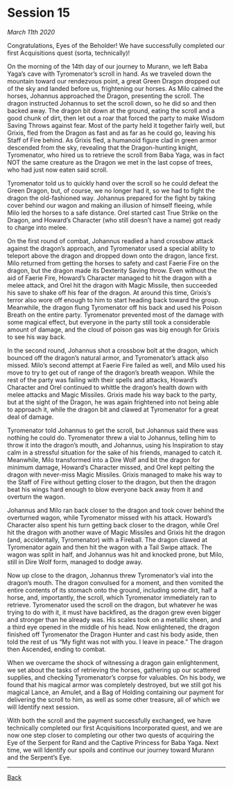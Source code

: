 # Session 15
_March 11th 2020_

Congratulations, Eyes of the Beholder! We have successfully completed our first Acquisitions quest (sorta, technically)!

On the morning of the 14th day of our journey to Murann, we left Baba Yaga’s cave with Tyromenator’s scroll in hand. As we traveled down the mountain toward our rendezvous point, a great Green Dragon dropped out of the sky and landed before us, frightening our horses. As Milo calmed the horses, Johannus approached the Dragon, presenting the scroll. The dragon instructed Johannus to set the scroll down, so he did so and then backed away. The dragon bit down at the ground, eating the scroll and a good chunk of dirt, then let out a roar that forced the party to make Wisdom Saving Throws against fear. Most of the party held it together fairly well, but Grixis, fled from the Dragon as fast and as far as he could go, leaving his Staff of Fire behind. As Grixis fled, a humanoid figure clad in green armor descended from the sky, revealing that the Dragon-hunting knight, Tyromenator, who hired us to retrieve the scroll from Baba Yaga, was in fact NOT the same creature as the Dragon we met in the last copse of trees, who had just now eaten said scroll.

Tyromenator told us to quickly hand over the scroll so he could defeat the Green Dragon, but, of course, we no longer had it, so we had to fight the dragon the old-fashioned way. Johannus prepared for the fight by taking cover behind our wagon and making an illusion of himself fleeing, while Milo led the horses to a safe distance. Orel started cast True Strike on the Dragon, and Howard’s Character (who still doesn’t have a name) got ready to charge into melee.

On the first round of combat, Johannus readied a hand crossbow attack against the dragon’s approach, and Tyromenator used a special ability to teleport above the dragon and dropped down onto the dragon, lance first. Milo returned from getting the horses to safety and cast Faerie Fire on the dragon, but the dragon made its Dexterity Saving throw. Even without the aid of Faerie Fire, Howard’s Character managed to hit the dragon with a melee attack, and Orel hit the dragon with Magic Missile, then succeeded his save to shake off his fear of the dragon. At around this time, Grixis’s terror also wore off enough to him to start heading back toward the group. Meanwhile, the dragon flung Tyromenator off his back and used his Poison Breath on the entire party. Tyromenator prevented most of the damage with some magical effect, but everyone in the party still took a considerable amount of damage, and the cloud of poison gas was big enough for Grixis to see his way back.

In the second round, Johannus shot a crossbow bolt at the dragon, which bounced off the dragon’s natural armor, and Tyromenator’s attack also missed. Milo’s second attempt at Faerie Fire failed as well, and Milo used his move to try to get out of range of the dragon’s breath weapon. While the rest of the party was failing with their spells and attacks, Howard’s Character and Orel continued to whittle the dragon’s health down with melee attacks and Magic Missiles. Grixis made his way back to the party, but at the sight of the Dragon, he was again frightened into not being able to approach it, while the dragon bit and clawed at Tyromenator for a great deal of damage.

Tyromenator told Johannus to get the scroll, but Johannus said there was nothing he could do. Tyromenator threw a vial to Johannus, telling him to throw it into the dragon’s mouth, and Johannus, using his Inspiration to stay calm in a stressful situation for the sake of his friends, managed to catch it. Meanwhile, Milo transformed into a Dire Wolf and bit the dragon for minimum damage, Howard’s Character missed, and Orel kept pelting the dragon with never-miss Magic Missiles. Grixis managed to make his way to the Staff of Fire without getting closer to the dragon, but then the dragon beat his wings hard enough to blow everyone back away from it and overturn the wagon.

Johannus and Milo ran back closer to the dragon and took cover behind the overturned wagon, while Tyromenator missed with his attack. Howard’s Character also spent his turn getting back closer to the dragon, while Orel hit the dragon with another wave of Magic Missiles and Grixis hit the dragon (and, accidentally, Tyromenator) with a Fireball. The dragon clawed at Tyromenator again and then hit the wagon with a Tail Swipe attack. The wagon was split in half, and Johannus was hit and knocked prone, but Milo, still in Dire Wolf form, managed to dodge away.

Now up close to the dragon, Johannus threw Tyromenator’s vial into the dragon’s mouth. The dragon convulsed for a moment, and then vomited the entire contents of its stomach onto the ground, including some dirt, half a horse, and, importantly, the scroll, which Tyromenator immediately ran to retrieve. Tyromenator used the scroll on the dragon, but whatever he was trying to do with it, it must have backfired, as the dragon grew even bigger and stronger than he already was. His scales took on a metallic sheen, and a third eye opened in the middle of his head. Now enlightened, the dragon finished off Tyromenator the Dragon Hunter and cast his body aside, then told the rest of us “My fight was not with you. I leave in peace.” The dragon then Ascended, ending to combat.

When we overcame the shock of witnessing a dragon gain enlightenment, we set about the tasks of retrieving the horses, gathering up our scattered supplies, and checking Tyromenator’s corpse for valuables. On his body, we found that his magical armor was completely destroyed, but we still got his magical Lance, an Amulet, and a Bag of Holding containing our payment for delivering the scroll to him, as well as some other treasure, all of which we will Identify next session.

With both the scroll and the payment successfully exchanged, we have technically completed our first Acquisitions Incorporated quest, and we are now one step closer to completing our other two quests of acquiring the Eye of the Serpent for Rand and the Captive Princess for Baba Yaga. Next time, we will Identify our spoils and continue our journey toward Murann and the Serpent’s Eye.

---
[Back](./)